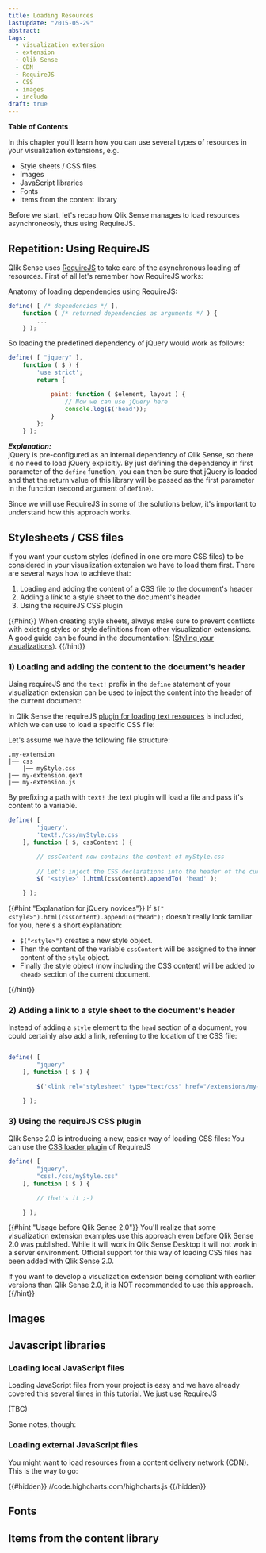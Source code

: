 ```yaml
---
title: Loading Resources
lastUpdate: "2015-05-29"
abstract:
tags:
  - visualization extension
  - extension
  - Qlik Sense
  - CDN
  - RequireJS
  - CSS
  - images
  - include
draft: true
---
```


**Table of Contents**
<!-- toc -->

In this chapter you'll learn how you can use several types of resources in your visualization extensions, e.g.

* Style sheets / CSS files
* Images
* JavaScript libraries
* Fonts
* Items from the content library

Before we start, let's recap how Qlik Sense manages to load resources asynchroneosly, thus using RequireJS.

## Repetition: Using RequireJS

Qlik Sense uses [RequireJS](http://requirejs.org/) to take care of the asynchronous loading of resources.
First of all let's remember how RequireJS works:

Anatomy of loading dependencies using RequireJS:
``` javascript
define( [ /* dependencies */ ],
	function ( /* returned dependencies as arguments */ ) {
		...
	} );
```

So loading the predefined dependency of jQuery would work as follows:

``` javascript
define( [ "jquery" ],
	function ( $ ) {
		'use strict';
		return {

			paint: function ( $element, layout ) {
				// Now we can use jQuery here
				console.log($('head'));
			}
		};
	} );
```

***Explanation:***  
jQuery is pre-configured as an internal dependency of Qlik Sense, so there is no need to load jQuery explicitly. By just defining the dependency in first parameter of the `define` function, you can then be sure that jQuery is loaded and that the return value of this library will be passed as the first parameter in the function (second argument of `define`).  

Since we will use RequireJS in some of the solutions below, it's important to understand how this approach works.


## Stylesheets / CSS files
If you want your custom styles (defined in one ore more CSS files) to be considered in your visualization extension we have to load them first.
There are several ways how to achieve that:

1) Loading and adding the content of a CSS file to the document's header
2) Adding a link to a style sheet to the document's header
3) Using the requireJS CSS plugin

{{#hint}}
When creating style sheets, always make sure to prevent conflicts with existing styles or style definitions from other visualization extensions.
A good guide can be found in the documentation: ([Styling your visualizations](http://help.qlik.com/sense/en-us/developer/#../Subsystems/Workbench/Content/BuildingExtensions/HowTos/working-with-styling.htm)).
{{/hint}}

### 1) Loading and adding the content to the document's header

Using requireJS and the `text!` prefix in the `define` statement of your visualization extension can be used to inject the content into the header of the current document:

In Qlik Sense the requireJS [plugin for loading text resources](https://github.com/requirejs/text) is included, which we can use to load a specific CSS file:

Let's assume we have the following file structure:

```batch
.my-extension
|── css
	|── myStyle.css
|── my-extension.qext
|── my-extension.js 

```


By prefixing a path with `text!` the text plugin will load a file and pass it's content to a variable.

```js
define( [ 
		'jquery',
		'text!./css/myStyle.css' 
	], function ( $, cssContent ) {

		// cssContent now contains the content of myStyle.css
		
		// Let's inject the CSS declarations into the header of the current document
		$( '<style>' ).html(cssContent).appendTo( 'head' );

	} );
```

{{#hint "Explanation for jQuery novices"}}
If `$("<style>").html(cssContent).appendTo("head");` doesn't really look familiar for you, here's a short explanation:

* `$("<style>")` creates a new style object.
* Then the content of the variable `cssContent` will be assigned to the inner content of the `style` object.
* Finally the style object (now including the CSS content) will be added to `<head>` section of the current document.

{{/hint}}

### 2) Adding a link to a style sheet to the document's header

Instead of adding a `style` element to the `head` section of a document, you could certainly also add a link, referring to the location of the CSS file:

```js

define( [ 
		"jquery"
	], function ( $ ) {

		$('<link rel="stylesheet" type="text/css" href="/extensions/my-extension/css/myStyle.css").appendTo("head");

	} );

```

### 3) Using the requireJS CSS plugin

Qlik Sense 2.0 is introducing a new, easier way of loading CSS files:
You can use the [CSS loader plugin](https://github.com/guybedford/require-css) of RequireJS

```js
define( [ 
		"jquery",
		"css!./css/myStyle.css" 
	], function ( $ ) {

		// that's it ;-)

	} );
```

{{#hint "Usage before Qlik Sense 2.0"}}
You'll realize that some visualization extension examples use this approach even before Qlik Sense 2.0 was published.
While it will work in Qlik Sense Desktop it will not work in a server environment. Official support for this way of loading CSS files has been added with Qlik Sense 2.0.

If you want to develop a visualization extension being compliant with earlier versions than Qlik Sense 2.0, it is NOT recommended to use this approach.
{{/hint}}

## Images

## Javascript libraries

### Loading local JavaScript files
Loading JavaScript files from your project is easy and we have already covered this several times in this tutorial.
We just use RequireJS

(TBC)

Some notes, though:


### Loading external JavaScript files
You might want to load resources from a content delivery network (CDN). This is the way to go:

{{#hidden}}
//code.highcharts.com/highcharts.js
{{/hidden}}

## Fonts

## Items from the content library



